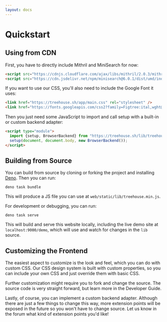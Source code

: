 ```yaml
---
layout: docs
---
```

# Quickstart

## Using from CDN

First, you have to directly include Mithril and MiniSearch for now:

```html
<script src="https://cdnjs.cloudflare.com/ajax/libs/mithril/2.0.3/mithril.min.js"></script>
<script src="https://cdn.jsdelivr.net/npm/minisearch@6.0.1/dist/umd/index.min.js"></script>
```

If you want to use our CSS, you'll also need to include the Google Font it uses:

```html
<link href="https://treehouse.sh/app/main.css" rel="stylesheet" />
<link href="https://fonts.googleapis.com/css2?family=Figtree:ital,wght@0,400;0,600;0,700;0,400&display=swap" rel="stylesheet" />
```

Then you just need some JavaScript to import and call setup with a built-in or custom backend adapter:

```html
<script type="module">
  import {setup, BrowserBackend} from "https://treehouse.sh/lib/treehouse.min.js";
  setup(document, document.body, new BrowserBackend());
</script>
```

## Building from Source

You can build from source by cloning or forking the project and installing [Deno](https://deno.land/). Then you can run:

`deno task bundle`

This will produce a JS file you can use at `web/static/lib/treehouse.min.js`. 

For development or debugging, you can run:

`deno task serve`

This will build and serve this website locally, including the live demo site at `localhost:9000/demo`, which will use
and watch for changes in the `lib` source. 

## Customizing the Frontend

The easiest aspect to customize is the look and feel, which you can do with custom CSS. Our CSS design system is built with
custom properties, so you can include your own CSS and just override them with basic CSS.

Further customization might require you to fork and change the source. The source code is very straight forward, but learn
more in the Developer Guide.

Lastly, of course, you can implement a custom backend adapter. Although there are just a few things to change this way,
more extension points will be exposed in the future so you won't have to change source. Let us know in the forum what kind
of extension points you'd like!